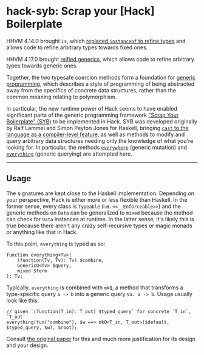 # hack-syb: Scrap your [Hack] Boilerplate

HHVM 4.14.0 brought `is`, which [replaced `instanceof` to refine types](https://hhvm.com/blog/2019/07/15/hhvm-4.14.0.html#instanceof-refinement) and allows code to refine arbitrary types towards fixed ones.

HHVM 4.17.0 brought [reified generics](https://docs.hhvm.com/hack/generics/reified-generics), which allows code to refine arbitrary types towards generic ones.

Together, the two typesafe coercion methods form a foundation for [generic programming](https://wiki.haskell.org/Generics), which describes a style of programming of being abstracted away from the specifics of concrete data structures, rather than the common meaning relating to polymorphism.

In particular, the new runtime power of Hack seems to have enabled significant parts of the generic programming framework ["Scrap Your Boilerplate" (SYB)](http://hackage.haskell.org/package/syb) to be implemented in Hack. SYB was developed originally by Ralf Lammel and Simon Peyton Jones for Haskell, bringing [`cast` to the language as a compiler-level feature](http://hackage.haskell.org/package/base-4.11.1.0/docs/Data-Typeable.html), as well as methods to modify and query arbitrary data structures needing only the knowledge of what you're looking for. In particular, the methods [`everywhere`](https://hackage.haskell.org/package/syb-0.7.1/docs/Data-Generics-Schemes.html#v:everywhere) (generic mutation) and [`everything`](https://hackage.haskell.org/package/syb-0.7.1/docs/Data-Generics-Schemes.html#v:everything) (generic querying) are attempted here.

---

## Usage

The signatures are kept close to the Haskell implementation. Depending on your perspective, Hack is either more or less flexible than Haskell. In the former sense, every class is `Typeable` (i.e. `<<__Enforceable>>`) and the generic methods on `Data` can be generalized to `mixed` because the method can check for `Data` instances at runtime. In the latter sense, it's likely this is true because there aren't any crazy self-recursive types or magic monads or anything like that in Hack.

To this point, `everything` is typed as so:

```hack
function everything<Tv>(
	(function(Tv, Tv): Tv) $combine,
	GenericQ<Tv> $query,
	mixed $term
): Tv;
```

Typically, `everything` is combined with `mkQ`, a method that transforms a type-specific query `a -> b` into a generic query `∀a. a -> b`. Usage usually look like this:

```hack
// given `(function(T_in): T_out) $typed_query` for concrete `T_in`, `T_out`
everything(fun("combine"), $w ==> mkQ<T_in, T_out>($default, $typed_query, $w), $root);
```

Consult [the original paper](https://www.microsoft.com/en-us/research/publication/scrap-your-boilerplate-a-practical-approach-to-generic-programming/) for this and much more justification for its design and your design.